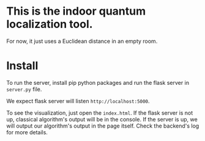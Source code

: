 # This is the indoor quantum localization tool.
For now, it just uses a Euclidean distance in an empty room.


# Install
To run the server, install pip python packages and run the flask server in `server.py` file.

We expect flask server will listen `http://localhost:5000`.

To see the visualization, just open the `index.html`. If the flask server is not up, classical algorithm's output will be in the console.
If the server is up, we will output our algorithm's output in the page itself. Check the backend's log for more details.